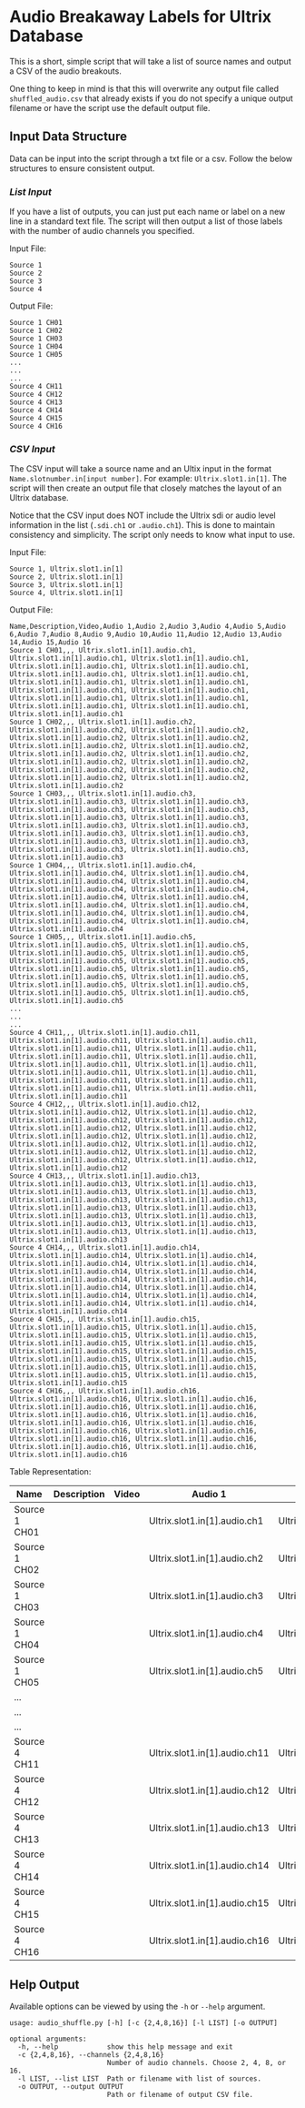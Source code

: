 # **Audio Breakaway Labels for Ultrix Database**
This is a short, simple script that will take a list of source names and output a CSV of the audio breakouts.

One thing to keep in mind is that this will overwrite any output file called `shuffled_audio.csv` that already exists if you do not specify a unique output filename or have the script use the default output file.

## **Input Data Structure**
Data can be input into the script through a txt file or a csv. Follow the below structures to ensure consistent output.

### *List Input*
If you have a list of outputs, you can just put each name or label on a new line in a standard text file. The script will then output a list of those labels with the number of audio channels you specified.

Input File:
``` 
Source 1
Source 2
Source 3
Source 4
```

Output File:
```
Source 1 CH01
Source 1 CH02
Source 1 CH03
Source 1 CH04
Source 1 CH05
...
...
...
Source 4 CH11
Source 4 CH12
Source 4 CH13
Source 4 CH14
Source 4 CH15
Source 4 CH16
```

### *CSV Input*
The CSV input will take a source name and an Ultix input in the format `Name.slotnumber.in[input number]`. For example: `Ultrix.slot1.in[1]`. The script will then create an output file that closely matches the layout of an Ultrix database.

Notice that the CSV input does NOT include the Ultrix sdi or audio level information in the list (`.sdi.ch1` or `.audio.ch1`). This is done to maintain consistency and simplicity. The script only needs to know what input to use.

Input File:
```
Source 1, Ultrix.slot1.in[1]
Source 2, Ultrix.slot1.in[1]
Source 3, Ultrix.slot1.in[1]
Source 4, Ultrix.slot1.in[1]
```

Output File:
```
Name,Description,Video,Audio 1,Audio 2,Audio 3,Audio 4,Audio 5,Audio 6,Audio 7,Audio 8,Audio 9,Audio 10,Audio 11,Audio 12,Audio 13,Audio 14,Audio 15,Audio 16
Source 1 CH01,,, Ultrix.slot1.in[1].audio.ch1, Ultrix.slot1.in[1].audio.ch1, Ultrix.slot1.in[1].audio.ch1, Ultrix.slot1.in[1].audio.ch1, Ultrix.slot1.in[1].audio.ch1, Ultrix.slot1.in[1].audio.ch1, Ultrix.slot1.in[1].audio.ch1, Ultrix.slot1.in[1].audio.ch1, Ultrix.slot1.in[1].audio.ch1, Ultrix.slot1.in[1].audio.ch1, Ultrix.slot1.in[1].audio.ch1, Ultrix.slot1.in[1].audio.ch1, Ultrix.slot1.in[1].audio.ch1, Ultrix.slot1.in[1].audio.ch1, Ultrix.slot1.in[1].audio.ch1, Ultrix.slot1.in[1].audio.ch1
Source 1 CH02,,, Ultrix.slot1.in[1].audio.ch2, Ultrix.slot1.in[1].audio.ch2, Ultrix.slot1.in[1].audio.ch2, Ultrix.slot1.in[1].audio.ch2, Ultrix.slot1.in[1].audio.ch2, Ultrix.slot1.in[1].audio.ch2, Ultrix.slot1.in[1].audio.ch2, Ultrix.slot1.in[1].audio.ch2, Ultrix.slot1.in[1].audio.ch2, Ultrix.slot1.in[1].audio.ch2, Ultrix.slot1.in[1].audio.ch2, Ultrix.slot1.in[1].audio.ch2, Ultrix.slot1.in[1].audio.ch2, Ultrix.slot1.in[1].audio.ch2, Ultrix.slot1.in[1].audio.ch2, Ultrix.slot1.in[1].audio.ch2
Source 1 CH03,,, Ultrix.slot1.in[1].audio.ch3, Ultrix.slot1.in[1].audio.ch3, Ultrix.slot1.in[1].audio.ch3, Ultrix.slot1.in[1].audio.ch3, Ultrix.slot1.in[1].audio.ch3, Ultrix.slot1.in[1].audio.ch3, Ultrix.slot1.in[1].audio.ch3, Ultrix.slot1.in[1].audio.ch3, Ultrix.slot1.in[1].audio.ch3, Ultrix.slot1.in[1].audio.ch3, Ultrix.slot1.in[1].audio.ch3, Ultrix.slot1.in[1].audio.ch3, Ultrix.slot1.in[1].audio.ch3, Ultrix.slot1.in[1].audio.ch3, Ultrix.slot1.in[1].audio.ch3, Ultrix.slot1.in[1].audio.ch3
Source 1 CH04,,, Ultrix.slot1.in[1].audio.ch4, Ultrix.slot1.in[1].audio.ch4, Ultrix.slot1.in[1].audio.ch4, Ultrix.slot1.in[1].audio.ch4, Ultrix.slot1.in[1].audio.ch4, Ultrix.slot1.in[1].audio.ch4, Ultrix.slot1.in[1].audio.ch4, Ultrix.slot1.in[1].audio.ch4, Ultrix.slot1.in[1].audio.ch4, Ultrix.slot1.in[1].audio.ch4, Ultrix.slot1.in[1].audio.ch4, Ultrix.slot1.in[1].audio.ch4, Ultrix.slot1.in[1].audio.ch4, Ultrix.slot1.in[1].audio.ch4, Ultrix.slot1.in[1].audio.ch4, Ultrix.slot1.in[1].audio.ch4
Source 1 CH05,,, Ultrix.slot1.in[1].audio.ch5, Ultrix.slot1.in[1].audio.ch5, Ultrix.slot1.in[1].audio.ch5, Ultrix.slot1.in[1].audio.ch5, Ultrix.slot1.in[1].audio.ch5, Ultrix.slot1.in[1].audio.ch5, Ultrix.slot1.in[1].audio.ch5, Ultrix.slot1.in[1].audio.ch5, Ultrix.slot1.in[1].audio.ch5, Ultrix.slot1.in[1].audio.ch5, Ultrix.slot1.in[1].audio.ch5, Ultrix.slot1.in[1].audio.ch5, Ultrix.slot1.in[1].audio.ch5, Ultrix.slot1.in[1].audio.ch5, Ultrix.slot1.in[1].audio.ch5, Ultrix.slot1.in[1].audio.ch5
...
...
...
Source 4 CH11,,, Ultrix.slot1.in[1].audio.ch11, Ultrix.slot1.in[1].audio.ch11, Ultrix.slot1.in[1].audio.ch11, Ultrix.slot1.in[1].audio.ch11, Ultrix.slot1.in[1].audio.ch11, Ultrix.slot1.in[1].audio.ch11, Ultrix.slot1.in[1].audio.ch11, Ultrix.slot1.in[1].audio.ch11, Ultrix.slot1.in[1].audio.ch11, Ultrix.slot1.in[1].audio.ch11, Ultrix.slot1.in[1].audio.ch11, Ultrix.slot1.in[1].audio.ch11, Ultrix.slot1.in[1].audio.ch11, Ultrix.slot1.in[1].audio.ch11, Ultrix.slot1.in[1].audio.ch11, Ultrix.slot1.in[1].audio.ch11
Source 4 CH12,,, Ultrix.slot1.in[1].audio.ch12, Ultrix.slot1.in[1].audio.ch12, Ultrix.slot1.in[1].audio.ch12, Ultrix.slot1.in[1].audio.ch12, Ultrix.slot1.in[1].audio.ch12, Ultrix.slot1.in[1].audio.ch12, Ultrix.slot1.in[1].audio.ch12, Ultrix.slot1.in[1].audio.ch12, Ultrix.slot1.in[1].audio.ch12, Ultrix.slot1.in[1].audio.ch12, Ultrix.slot1.in[1].audio.ch12, Ultrix.slot1.in[1].audio.ch12, Ultrix.slot1.in[1].audio.ch12, Ultrix.slot1.in[1].audio.ch12, Ultrix.slot1.in[1].audio.ch12, Ultrix.slot1.in[1].audio.ch12
Source 4 CH13,,, Ultrix.slot1.in[1].audio.ch13, Ultrix.slot1.in[1].audio.ch13, Ultrix.slot1.in[1].audio.ch13, Ultrix.slot1.in[1].audio.ch13, Ultrix.slot1.in[1].audio.ch13, Ultrix.slot1.in[1].audio.ch13, Ultrix.slot1.in[1].audio.ch13, Ultrix.slot1.in[1].audio.ch13, Ultrix.slot1.in[1].audio.ch13, Ultrix.slot1.in[1].audio.ch13, Ultrix.slot1.in[1].audio.ch13, Ultrix.slot1.in[1].audio.ch13, Ultrix.slot1.in[1].audio.ch13, Ultrix.slot1.in[1].audio.ch13, Ultrix.slot1.in[1].audio.ch13, Ultrix.slot1.in[1].audio.ch13
Source 4 CH14,,, Ultrix.slot1.in[1].audio.ch14, Ultrix.slot1.in[1].audio.ch14, Ultrix.slot1.in[1].audio.ch14, Ultrix.slot1.in[1].audio.ch14, Ultrix.slot1.in[1].audio.ch14, Ultrix.slot1.in[1].audio.ch14, Ultrix.slot1.in[1].audio.ch14, Ultrix.slot1.in[1].audio.ch14, Ultrix.slot1.in[1].audio.ch14, Ultrix.slot1.in[1].audio.ch14, Ultrix.slot1.in[1].audio.ch14, Ultrix.slot1.in[1].audio.ch14, Ultrix.slot1.in[1].audio.ch14, Ultrix.slot1.in[1].audio.ch14, Ultrix.slot1.in[1].audio.ch14, Ultrix.slot1.in[1].audio.ch14
Source 4 CH15,,, Ultrix.slot1.in[1].audio.ch15, Ultrix.slot1.in[1].audio.ch15, Ultrix.slot1.in[1].audio.ch15, Ultrix.slot1.in[1].audio.ch15, Ultrix.slot1.in[1].audio.ch15, Ultrix.slot1.in[1].audio.ch15, Ultrix.slot1.in[1].audio.ch15, Ultrix.slot1.in[1].audio.ch15, Ultrix.slot1.in[1].audio.ch15, Ultrix.slot1.in[1].audio.ch15, Ultrix.slot1.in[1].audio.ch15, Ultrix.slot1.in[1].audio.ch15, Ultrix.slot1.in[1].audio.ch15, Ultrix.slot1.in[1].audio.ch15, Ultrix.slot1.in[1].audio.ch15, Ultrix.slot1.in[1].audio.ch15
Source 4 CH16,,, Ultrix.slot1.in[1].audio.ch16, Ultrix.slot1.in[1].audio.ch16, Ultrix.slot1.in[1].audio.ch16, Ultrix.slot1.in[1].audio.ch16, Ultrix.slot1.in[1].audio.ch16, Ultrix.slot1.in[1].audio.ch16, Ultrix.slot1.in[1].audio.ch16, Ultrix.slot1.in[1].audio.ch16, Ultrix.slot1.in[1].audio.ch16, Ultrix.slot1.in[1].audio.ch16, Ultrix.slot1.in[1].audio.ch16, Ultrix.slot1.in[1].audio.ch16, Ultrix.slot1.in[1].audio.ch16, Ultrix.slot1.in[1].audio.ch16, Ultrix.slot1.in[1].audio.ch16, Ultrix.slot1.in[1].audio.ch16

```
Table Representation:

| Name          | Description | Video | Audio 1                        | Audio 2                        | Audio 3                        | Audio 4                        | Audio 5                        | Audio 6                        | Audio 7                        | Audio 8                        | Audio 9                        | Audio 10                       | Audio 11                       | Audio 12                       | Audio 13                       | Audio 14                       | Audio 15                       | Audio 16                       |
| ------------- | ----------- | ----- | ------------------------------ | ------------------------------ | ------------------------------ | ------------------------------ | ------------------------------ | ------------------------------ | ------------------------------ | ------------------------------ | ------------------------------ | ------------------------------ | ------------------------------ | ------------------------------ | ------------------------------ | ------------------------------ | ------------------------------ | ------------------------------ |
| Source 1 CH01 |             |       |  Ultrix.slot1.in[1].audio.ch1  |  Ultrix.slot1.in[1].audio.ch1  |  Ultrix.slot1.in[1].audio.ch1  |  Ultrix.slot1.in[1].audio.ch1  |  Ultrix.slot1.in[1].audio.ch1  |  Ultrix.slot1.in[1].audio.ch1  |  Ultrix.slot1.in[1].audio.ch1  |  Ultrix.slot1.in[1].audio.ch1  |  Ultrix.slot1.in[1].audio.ch1  |  Ultrix.slot1.in[1].audio.ch1  |  Ultrix.slot1.in[1].audio.ch1  |  Ultrix.slot1.in[1].audio.ch1  |  Ultrix.slot1.in[1].audio.ch1  |  Ultrix.slot1.in[1].audio.ch1  |  Ultrix.slot1.in[1].audio.ch1  |  Ultrix.slot1.in[1].audio.ch1  |
| Source 1 CH02 |             |       |  Ultrix.slot1.in[1].audio.ch2  |  Ultrix.slot1.in[1].audio.ch2  |  Ultrix.slot1.in[1].audio.ch2  |  Ultrix.slot1.in[1].audio.ch2  |  Ultrix.slot1.in[1].audio.ch2  |  Ultrix.slot1.in[1].audio.ch2  |  Ultrix.slot1.in[1].audio.ch2  |  Ultrix.slot1.in[1].audio.ch2  |  Ultrix.slot1.in[1].audio.ch2  |  Ultrix.slot1.in[1].audio.ch2  |  Ultrix.slot1.in[1].audio.ch2  |  Ultrix.slot1.in[1].audio.ch2  |  Ultrix.slot1.in[1].audio.ch2  |  Ultrix.slot1.in[1].audio.ch2  |  Ultrix.slot1.in[1].audio.ch2  |  Ultrix.slot1.in[1].audio.ch2  |
| Source 1 CH03 |             |       |  Ultrix.slot1.in[1].audio.ch3  |  Ultrix.slot1.in[1].audio.ch3  |  Ultrix.slot1.in[1].audio.ch3  |  Ultrix.slot1.in[1].audio.ch3  |  Ultrix.slot1.in[1].audio.ch3  |  Ultrix.slot1.in[1].audio.ch3  |  Ultrix.slot1.in[1].audio.ch3  |  Ultrix.slot1.in[1].audio.ch3  |  Ultrix.slot1.in[1].audio.ch3  |  Ultrix.slot1.in[1].audio.ch3  |  Ultrix.slot1.in[1].audio.ch3  |  Ultrix.slot1.in[1].audio.ch3  |  Ultrix.slot1.in[1].audio.ch3  |  Ultrix.slot1.in[1].audio.ch3  |  Ultrix.slot1.in[1].audio.ch3  |  Ultrix.slot1.in[1].audio.ch3  |
| Source 1 CH04 |             |       |  Ultrix.slot1.in[1].audio.ch4  |  Ultrix.slot1.in[1].audio.ch4  |  Ultrix.slot1.in[1].audio.ch4  |  Ultrix.slot1.in[1].audio.ch4  |  Ultrix.slot1.in[1].audio.ch4  |  Ultrix.slot1.in[1].audio.ch4  |  Ultrix.slot1.in[1].audio.ch4  |  Ultrix.slot1.in[1].audio.ch4  |  Ultrix.slot1.in[1].audio.ch4  |  Ultrix.slot1.in[1].audio.ch4  |  Ultrix.slot1.in[1].audio.ch4  |  Ultrix.slot1.in[1].audio.ch4  |  Ultrix.slot1.in[1].audio.ch4  |  Ultrix.slot1.in[1].audio.ch4  |  Ultrix.slot1.in[1].audio.ch4  |  Ultrix.slot1.in[1].audio.ch4  |
| Source 1 CH05 |             |       |  Ultrix.slot1.in[1].audio.ch5  |  Ultrix.slot1.in[1].audio.ch5  |  Ultrix.slot1.in[1].audio.ch5  |  Ultrix.slot1.in[1].audio.ch5  |  Ultrix.slot1.in[1].audio.ch5  |  Ultrix.slot1.in[1].audio.ch5  |  Ultrix.slot1.in[1].audio.ch5  |  Ultrix.slot1.in[1].audio.ch5  |  Ultrix.slot1.in[1].audio.ch5  |  Ultrix.slot1.in[1].audio.ch5  |  Ultrix.slot1.in[1].audio.ch5  |  Ultrix.slot1.in[1].audio.ch5  |  Ultrix.slot1.in[1].audio.ch5  |  Ultrix.slot1.in[1].audio.ch5  |  Ultrix.slot1.in[1].audio.ch5  |  Ultrix.slot1.in[1].audio.ch5  |
| ...           |             |       |                                |                                |                                |                                |                                |                                |                                |                                |                                |                                |                                |                                |                                |                                |                                |                                |
| ...           |             |       |                                |                                |                                |                                |                                |                                |                                |                                |                                |                                |                                |                                |                                |                                |                                |                                |
| ...           |             |       |                                |                                |                                |                                |                                |                                |                                |                                |                                |                                |                                |                                |                                |                                |                                |                                |
| Source 4 CH11 |             |       |  Ultrix.slot1.in[1].audio.ch11 |  Ultrix.slot1.in[1].audio.ch11 |  Ultrix.slot1.in[1].audio.ch11 |  Ultrix.slot1.in[1].audio.ch11 |  Ultrix.slot1.in[1].audio.ch11 |  Ultrix.slot1.in[1].audio.ch11 |  Ultrix.slot1.in[1].audio.ch11 |  Ultrix.slot1.in[1].audio.ch11 |  Ultrix.slot1.in[1].audio.ch11 |  Ultrix.slot1.in[1].audio.ch11 |  Ultrix.slot1.in[1].audio.ch11 |  Ultrix.slot1.in[1].audio.ch11 |  Ultrix.slot1.in[1].audio.ch11 |  Ultrix.slot1.in[1].audio.ch11 |  Ultrix.slot1.in[1].audio.ch11 |  Ultrix.slot1.in[1].audio.ch11 |
| Source 4 CH12 |             |       |  Ultrix.slot1.in[1].audio.ch12 |  Ultrix.slot1.in[1].audio.ch12 |  Ultrix.slot1.in[1].audio.ch12 |  Ultrix.slot1.in[1].audio.ch12 |  Ultrix.slot1.in[1].audio.ch12 |  Ultrix.slot1.in[1].audio.ch12 |  Ultrix.slot1.in[1].audio.ch12 |  Ultrix.slot1.in[1].audio.ch12 |  Ultrix.slot1.in[1].audio.ch12 |  Ultrix.slot1.in[1].audio.ch12 |  Ultrix.slot1.in[1].audio.ch12 |  Ultrix.slot1.in[1].audio.ch12 |  Ultrix.slot1.in[1].audio.ch12 |  Ultrix.slot1.in[1].audio.ch12 |  Ultrix.slot1.in[1].audio.ch12 |  Ultrix.slot1.in[1].audio.ch12 |
| Source 4 CH13 |             |       |  Ultrix.slot1.in[1].audio.ch13 |  Ultrix.slot1.in[1].audio.ch13 |  Ultrix.slot1.in[1].audio.ch13 |  Ultrix.slot1.in[1].audio.ch13 |  Ultrix.slot1.in[1].audio.ch13 |  Ultrix.slot1.in[1].audio.ch13 |  Ultrix.slot1.in[1].audio.ch13 |  Ultrix.slot1.in[1].audio.ch13 |  Ultrix.slot1.in[1].audio.ch13 |  Ultrix.slot1.in[1].audio.ch13 |  Ultrix.slot1.in[1].audio.ch13 |  Ultrix.slot1.in[1].audio.ch13 |  Ultrix.slot1.in[1].audio.ch13 |  Ultrix.slot1.in[1].audio.ch13 |  Ultrix.slot1.in[1].audio.ch13 |  Ultrix.slot1.in[1].audio.ch13 |
| Source 4 CH14 |             |       |  Ultrix.slot1.in[1].audio.ch14 |  Ultrix.slot1.in[1].audio.ch14 |  Ultrix.slot1.in[1].audio.ch14 |  Ultrix.slot1.in[1].audio.ch14 |  Ultrix.slot1.in[1].audio.ch14 |  Ultrix.slot1.in[1].audio.ch14 |  Ultrix.slot1.in[1].audio.ch14 |  Ultrix.slot1.in[1].audio.ch14 |  Ultrix.slot1.in[1].audio.ch14 |  Ultrix.slot1.in[1].audio.ch14 |  Ultrix.slot1.in[1].audio.ch14 |  Ultrix.slot1.in[1].audio.ch14 |  Ultrix.slot1.in[1].audio.ch14 |  Ultrix.slot1.in[1].audio.ch14 |  Ultrix.slot1.in[1].audio.ch14 |  Ultrix.slot1.in[1].audio.ch14 |
| Source 4 CH15 |             |       |  Ultrix.slot1.in[1].audio.ch15 |  Ultrix.slot1.in[1].audio.ch15 |  Ultrix.slot1.in[1].audio.ch15 |  Ultrix.slot1.in[1].audio.ch15 |  Ultrix.slot1.in[1].audio.ch15 |  Ultrix.slot1.in[1].audio.ch15 |  Ultrix.slot1.in[1].audio.ch15 |  Ultrix.slot1.in[1].audio.ch15 |  Ultrix.slot1.in[1].audio.ch15 |  Ultrix.slot1.in[1].audio.ch15 |  Ultrix.slot1.in[1].audio.ch15 |  Ultrix.slot1.in[1].audio.ch15 |  Ultrix.slot1.in[1].audio.ch15 |  Ultrix.slot1.in[1].audio.ch15 |  Ultrix.slot1.in[1].audio.ch15 |  Ultrix.slot1.in[1].audio.ch15 |
| Source 4 CH16 |             |       |  Ultrix.slot1.in[1].audio.ch16 |  Ultrix.slot1.in[1].audio.ch16 |  Ultrix.slot1.in[1].audio.ch16 |  Ultrix.slot1.in[1].audio.ch16 |  Ultrix.slot1.in[1].audio.ch16 |  Ultrix.slot1.in[1].audio.ch16 |  Ultrix.slot1.in[1].audio.ch16 |  Ultrix.slot1.in[1].audio.ch16 |  Ultrix.slot1.in[1].audio.ch16 |  Ultrix.slot1.in[1].audio.ch16 |  Ultrix.slot1.in[1].audio.ch16 |  Ultrix.slot1.in[1].audio.ch16 |  Ultrix.slot1.in[1].audio.ch16 |  Ultrix.slot1.in[1].audio.ch16 |  Ultrix.slot1.in[1].audio.ch16 |  Ultrix.slot1.in[1].audio.ch16 |

## **Help Output**
Available options can be viewed by using the `-h` or `--help` argument.

```
usage: audio_shuffle.py [-h] [-c {2,4,8,16}] [-l LIST] [-o OUTPUT]

optional arguments:
  -h, --help            show this help message and exit
  -c {2,4,8,16}, --channels {2,4,8,16}
                        Number of audio channels. Choose 2, 4, 8, or 16.
  -l LIST, --list LIST  Path or filename with list of sources.
  -o OUTPUT, --output OUTPUT
                        Path or filename of output CSV file.
```
